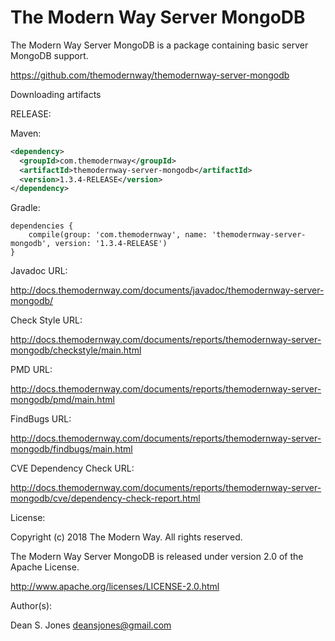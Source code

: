 The Modern Way Server MongoDB
======

The Modern Way Server MongoDB is a package containing basic server MongoDB support.

https://github.com/themodernway/themodernway-server-mongodb

Downloading artifacts

RELEASE:

Maven:
```xml
<dependency>
  <groupId>com.themodernway</groupId>
  <artifactId>themodernway-server-mongodb</artifactId>
  <version>1.3.4-RELEASE</version>
</dependency>
```
Gradle:

```
dependencies {
    compile(group: 'com.themodernway', name: 'themodernway-server-mongodb', version: '1.3.4-RELEASE')
}
```
Javadoc URL:

http://docs.themodernway.com/documents/javadoc/themodernway-server-mongodb/

Check Style URL:

http://docs.themodernway.com/documents/reports/themodernway-server-mongodb/checkstyle/main.html

PMD URL:

http://docs.themodernway.com/documents/reports/themodernway-server-mongodb/pmd/main.html

FindBugs URL:

http://docs.themodernway.com/documents/reports/themodernway-server-mongodb/findbugs/main.html

CVE Dependency Check URL:

http://docs.themodernway.com/documents/reports/themodernway-server-mongodb/cve/dependency-check-report.html

License:

Copyright (c) 2018 The Modern Way. All rights reserved.

The Modern Way Server MongoDB is released under version 2.0 of the Apache License.

http://www.apache.org/licenses/LICENSE-2.0.html

Author(s):

Dean S. Jones
deansjones@gmail.com